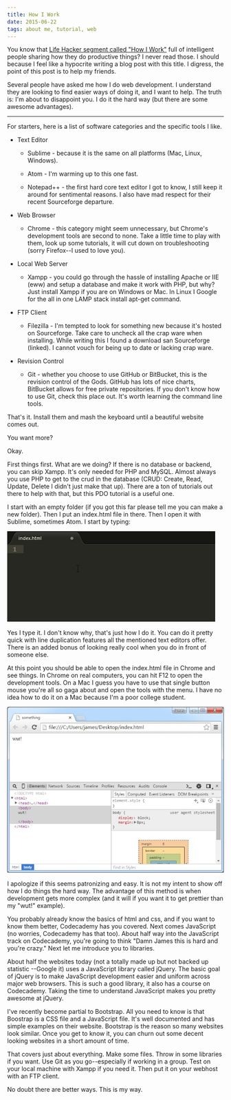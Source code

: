 ```yaml
---
title: How I Work
date: 2015-06-22
tags: about me, tutorial, web
---
```


You know that [Life Hacker segment called "How I
Work"](http://lifehacker.com/tag/how-i-work) full of intelligent people sharing
how they do productive things? I never read those. I should because I feel like
a hypocrite writing a blog post with this title. I digress, the point of this
post is to help my friends.

Several people have asked me how I do web development. I understand they are
looking to find easier ways of doing it, and I want to help. The truth is: I'm
about to disappoint you. I do it the hard way (but there are some awesome
advantages).

<!--more-->

----------------------------------------------------------------------------------------------------

For starters, here is a list of software categories and the specific tools I
like.

* Text Editor

    * Sublime - because it is the same on all platforms (Mac, Linux, Windows).

    * Atom - I'm warming up to this one fast.

    * Notepad++ - the first hard core text editor I got to know, I still keep it
      around for sentimental reasons. I also have mad respect for their recent
      Sourceforge departure.

* Web Browser

    * Chrome - this category might seem unnecessary, but Chrome's development
      tools are second to none. Take a little time to play with them, look up
      some tutorials, it will cut down on troubleshooting (sorry Firefox--I used
      to love you).

* Local Web Server

    * Xampp - you could go through the hassle of installing Apache or IIE (eww)
      and setup a database and make it work with PHP, but why? Just install
      Xampp if you are on Windows or Mac. In Linux I Google for the all in one
      LAMP stack install apt-get command.

* FTP Client

    * Filezilla - I'm tempted to look for something new because it's hosted on
      Sourceforge. Take care to uncheck all the crap ware when installing. While
      writing this I found a download san Sourceforge (linked). I cannot vouch
      for being up to date or lacking crap ware.

* Revision Control

    * Git - whether you choose to use GitHub or BitBucket, this is the revision
      control of the Gods. GitHub has lots of nice charts, BitBucket allows for
      free private repositories. If you don't know how to use Git, check this
      place out. It's worth learning the command line tools.

That's it. Install them and mash the keyboard until a beautiful website comes out.

You want more?

Okay.

First things first. What are we doing? If there is no database or backend, you
can skip Xampp. It's only needed for PHP and MySQL. Almost always you use PHP to
get to the crud in the database (CRUD: Create, Read, Update, Delete I didn't
just make that up). There are a ton of tutorials out there to help with that,
but this PDO tutorial is a useful one.

I start with an empty folder (if you got this far please tell me you can make a
new folder). Then I put an index.html file in there. Then I open it with
Sublime, sometimes Atom. I start by typing:

![type this first][picture1]

Yes I type it. I don't know why, that's just how I do it. You can do it pretty
quick with line duplication features all the mentioned text editors offer. There
is an added bonus of looking really cool when you do in front of someone else.

At this point you should be able to open the index.html file in Chrome and see
things. In Chrome on real computers, you can hit F12 to open the development
tools. On a Mac I guess you have to use that single button mouse you're all so
gaga about and open the tools with the menu. I have no idea how to do it on a
Mac because I'm a poor college student.

![type this first][picture2]

I apologize if this seems patronizing and easy. It is not my intent to show off
how I do things the hard way. The advantage of this method is when development
gets more complex (and it will if you want it to get prettier than my "wut!"
example).

You probably already know the basics of html and css, and if you want to know
them better, Codecademy has you covered. Next comes JavaScript (no worries,
Codecademy has that too). About half way into the JavaScript track on
Codecademy, you're going to think "Damn James this is hard and you're crazy."
Next let me introduce you to libraries.

About half the websites today (not a totally made up but not backed up statistic
--Google it) uses a JavaScript library called jQuery. The basic goal of jQuery
is to make JavaScript development easier and uniform across major web browsers.
This is such a good library, it also has a course on Codecademy. Taking the time
to understand JavaScript makes you pretty awesome at jQuery.

I've recently become partial to Bootstrap. All you need to know is that Boostrap
is a CSS file and a JavaScript file. It's well documented and has simple
examples on their website. Bootstrap is the reason so many websites look
similar. Once you get to know it, you can churn out some decent looking websites
in a short amount of time.

That covers just about everything. Make some files. Throw in some libraries if
you want. Use Git as you go--especially if working in a group. Test on your
local machine with Xampp if you need it. Then put it on your webhost with an FTP
client.

No doubt there are better ways. This is my way.

[picture1]: ../images/slow.gif "How lazy is this guy, didn't even indent the body contents"
[picture2]: ../images/wut.jpg "Okay, so I didn't know how to make a new folder :("
